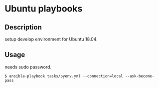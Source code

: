 # Ubuntu playbooks
## Description

setup develop environment for Ubuntu 18.04.

## Usage

needs sudo password.

```console
$ ansible-playbook tasks/pyenv.yml --connection=local --ask-become-pass
```
